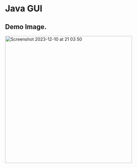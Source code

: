 
# Java GUI

## Demo Image.

<img width="413" alt="Screenshot 2023-12-10 at 21 03 50" src="https://github.com/thachha901/ChatBoxy/assets/124699333/3d3eff17-162d-413b-9da2-1e81fb52d22b">
